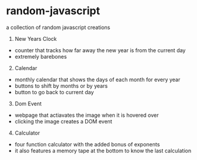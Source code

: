 # random-javascript
a collection of random javascript creations

1. New Years Clock
- counter that tracks how far away the new year is from the current day
- extremely barebones

2. Calendar
- monthly calendar that shows the days of each month for every year
- buttons to shift by months or by years
- button to go back to current day

3. Dom Event
- webpage that actiavates the image when it is hovered over
- clicking the image creates a DOM event

4. Calculator
- four function calculator with the added bonus of exponents
- it also features a memory tape at the bottom to know the last calculation